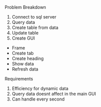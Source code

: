 Problem Breakdown <br> 
1. Connect to sql server
2. Query data
3. Create table from data
4. Update table
5. Create GUI <br>
- Frame
- Create tab
- Create heading
- Show data
- Refresh data


Requirements <br>
1. Efficiency for dynamic data
2. Query data doesnt affect in the main GUI
3. Can handle every second 
